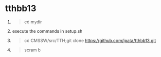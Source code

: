 tthbb13
=======

1. > cd mydir
2. execute the commands in setup.sh
3. > cd CMSSW/src/TTH;git clone https://github.com/jpata/tthbb13.git
4. > scram b
